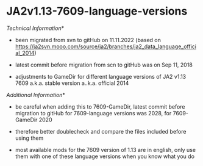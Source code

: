 # JA2v1.13-7609-language-versions

*Technical Information**

- been migrated from svn to gitHub on 11.11.2022 (based on https://ja2svn.mooo.com/source/ja2/branches/ja2_data_language_official_2014)

- latest commit before migration from scn to gitHub  was on Sep 11, 2018

- adjustments to GameDir for different language versions of JA2 v1.13 7609 a.k.a. stable version a..k.a. official 2014

*Additional Information**

- be careful when adding this to 7609-GameDir, latest commit before migration to gitHub for 7609-language versions was 2028, for 7609-GameDir 2020

- therefore better doublecheck and compare the files included before using them

- most available mods for the 7609 version of 1.13 are in english, only use them with one of these language versions when you know what you do
